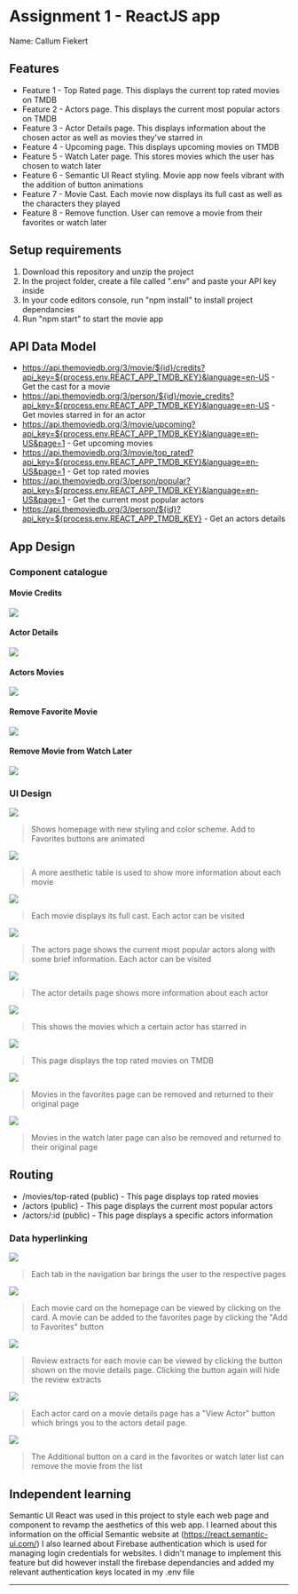 # Assignment 1 - ReactJS app

Name: Callum Fiekert

## Features

 + Feature 1 - Top Rated page. This displays the current top rated movies on TMDB 
 + Feature 2 - Actors page. This displays the current most popular actors on TMDB
 + Feature 3 - Actor Details page. This displays information about the chosen actor as well as movies they've starred in
 + Feature 4 - Upcoming page. This displays upcoming movies on TMDB
 + Feature 5 - Watch Later page. This stores movies which the user has chosen to watch later
 + Feature 6 - Semantic UI React styling. Movie app now feels vibrant with the addition of button animations
 + Feature 7 - Movie Cast. Each movie now displays its full cast as well as the characters they played
 + Feature 8 - Remove function. User can remove a movie from their favorites or watch later

## Setup requirements

1. Download this repository and unzip the project
2. In the project folder, create a file called ".env" and paste your API key inside
3. In your code editors console, run "npm install" to install project dependancies
4. Run "npm start" to start the movie app

## API Data Model

+ https://api.themoviedb.org/3/movie/${id}/credits?api_key=${process.env.REACT_APP_TMDB_KEY}&language=en-US - Get the cast for a movie 
+ https://api.themoviedb.org/3/person/${id}/movie_credits?api_key=${process.env.REACT_APP_TMDB_KEY}&language=en-US - Get movies starred in for an actor
+ https://api.themoviedb.org/3/movie/upcoming?api_key=${process.env.REACT_APP_TMDB_KEY}&language=en-US&page=1 - Get upcoming movies
+ https://api.themoviedb.org/3/movie/top_rated?api_key=${process.env.REACT_APP_TMDB_KEY}&language=en-US&page=1 - Get top rated movies
+ https://api.themoviedb.org/3/person/popular?api_key=${process.env.REACT_APP_TMDB_KEY}&language=en-US&page=1 - Get the current most popular actors
+ https://api.themoviedb.org/3/person/${id}?api_key=${process.env.REACT_APP_TMDB_KEY} - Get an actors details

## App Design

### Component catalogue

#### Movie Credits

![][moviecredits]

#### Actor Details

![][actordetails]

#### Actors Movies

![][actormovies]

#### Remove Favorite Movie

![][removefav]

#### Remove Movie from Watch Later

![][removewatch]

### UI Design

![][homepage]
>Shows homepage with new styling and color scheme. Add to Favorites buttons are animated

![][moviedetails]
>A more aesthetic table is used to show more information about each movie

![][moviecast]
>Each movie displays its full cast. Each actor can be visited

![][actors]
>The actors page shows the current most popular actors along with some brief information. Each actor can be visited

![][actorpage]
>The actor details page shows more information about each actor

![][featuredmovies]
>This shows the movies which a certain actor has starred in

![][toprated]
>This page displays the top rated movies on TMDB

![][removefavorite]
>Movies in the favorites page can be removed and returned to their original page

![][removewatchlater]
>Movies in the watch later page can also be removed and returned to their original page

## Routing

+ /movies/top-rated (public) - This page displays top rated movies
+ /actors (public) - This page displays the current most popular actors
+ /actors/:id (public) - This page displays a specific actors information

### Data hyperlinking

![][navbar]
> Each tab in the navigation bar brings the user to the respective pages

![][moviecard]
>Each movie card on the homepage can be viewed by clicking on the card. A movie can be added to the favorites page by clicking the "Add to Favorites" button

![][reviewextract]
>Review extracts for each movie can be viewed by clicking the button shown on the movie details page. Clicking the button again will hide the review extracts

![][movieactor]
>Each actor card on a movie details page has a "View Actor" button which brings you to the actors detail page.

![][removefromlist]
>The Additional button on a card in the favorites or watch later list can remove the movie from the list

## Independent learning

Semantic UI React was used in this project to style each web page and component to revamp the aesthetics of this web app. I learned about this information on the official Semantic website at (https://react.semantic-ui.com/)
I also learned about Firebase authentication which is used for managing login credentials for websites. I didn't manage to implement this feature but did however install the firebase dependancies and added my relevant authentication keys located in my .env file

---------------------------------

[model]: ./data.jpg
[moviecredits]: ./public/moviecredits.png
[actordetails]: ./public/actordetails.png
[actormovies]: ./public/actormovies.png
[removefav]: ./public/removefav.png
[removewatch]: ./public/removewatch.png
[homepage]: ./public/homepage.png
[moviedetails]: ./public/moviedetails.png
[moviecast]: ./public/moviecast.png
[actors]: ./public/actors.png
[actorpage]: ./public/actorpage.png
[featuredmovies]: ./public/featuredmovies.png
[toprated]: ./public/toprated.png
[removefavorite]: ./public/removefavorite.png
[removewatchlater]: ./public/removewatchlater.png
[navbar]: ./public/navbar.png
[moviecard]: ./public/moviecard.png
[reviewextract]: ./public/reviewextract.png
[movieactor]: ./public/movieactor.png
[removefromlist]: ./public/removefromlist.png
